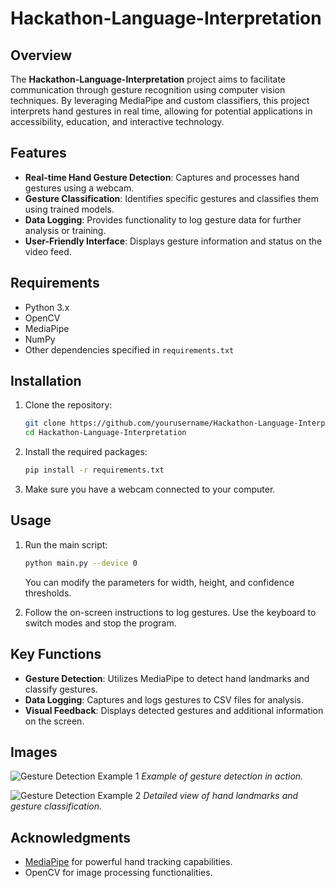 # Hackathon-Language-Interpretation

## Overview

The **Hackathon-Language-Interpretation** project aims to facilitate communication through gesture recognition using computer vision techniques. By leveraging MediaPipe and custom classifiers, this project interprets hand gestures in real time, allowing for potential applications in accessibility, education, and interactive technology.

## Features

- **Real-time Hand Gesture Detection**: Captures and processes hand gestures using a webcam.
- **Gesture Classification**: Identifies specific gestures and classifies them using trained models.
- **Data Logging**: Provides functionality to log gesture data for further analysis or training.
- **User-Friendly Interface**: Displays gesture information and status on the video feed.

## Requirements

- Python 3.x
- OpenCV
- MediaPipe
- NumPy
- Other dependencies specified in `requirements.txt`

## Installation

1. Clone the repository:
   ```bash
   git clone https://github.com/yourusername/Hackathon-Language-Interpretation.git
   cd Hackathon-Language-Interpretation
   ```

2. Install the required packages:
   ```bash
   pip install -r requirements.txt
   ```

3. Make sure you have a webcam connected to your computer.

## Usage

1. Run the main script:
   ```bash
   python main.py --device 0
   ```

   You can modify the parameters for width, height, and confidence thresholds.

2. Follow the on-screen instructions to log gestures. Use the keyboard to switch modes and stop the program.

## Key Functions

- **Gesture Detection**: Utilizes MediaPipe to detect hand landmarks and classify gestures.
- **Data Logging**: Captures and logs gestures to CSV files for analysis.
- **Visual Feedback**: Displays detected gestures and additional information on the screen.

## Images

![Gesture Detection Example 1](https://i.postimg.cc/Vk15TCwH/image.png)
*Example of gesture detection in action.*

![Gesture Detection Example 2](https://i.postimg.cc/CKR06hRQ/image.png)
*Detailed view of hand landmarks and gesture classification.*


## Acknowledgments

- [MediaPipe](https://google.github.io/mediapipe/) for powerful hand tracking capabilities.
- OpenCV for image processing functionalities.



